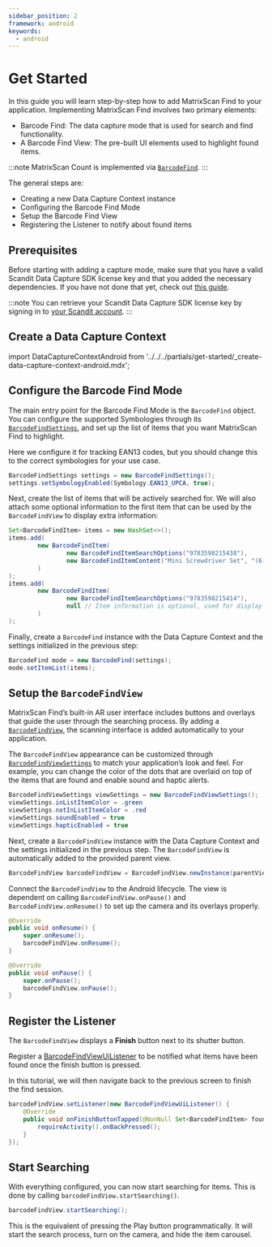 ```yaml
---
sidebar_position: 2
framework: android
keywords:
  - android
---
```


# Get Started

In this guide you will learn step-by-step how to add MatrixScan Find to your application. Implementing MatrixScan Find involves two primary elements:

- Barcode Find: The data capture mode that is used for search and find functionality.
- A Barcode Find View: The pre-built UI elements used to highlight found items.

:::note
MatrixScan Count is implemented via [`BarcodeFind`](https://docs.scandit.com/data-capture-sdk/android/barcode-capture/api/barcode-find.html#class-scandit.datacapture.barcode.find.BarcodeFind).
:::

The general steps are:

- Creating a new Data Capture Context instance
- Configuring the Barcode Find Mode
- Setup the Barcode Find View
- Registering the Listener to notify about found items

## Prerequisites

Before starting with adding a capture mode, make sure that you have a valid Scandit Data Capture SDK license key and that you added the necessary dependencies. If you have not done that yet, check out [this guide](../add-sdk.md).

:::note
You can retrieve your Scandit Data Capture SDK license key by signing in to [your Scandit account](https://ssl.scandit.com/dashboard/sign-in).
:::

## Create a Data Capture Context

import DataCaptureContextAndroid from '../../../partials/get-started/_create-data-capture-context-android.mdx';

<DataCaptureContextAndroid/>

## Configure the Barcode Find Mode

The main entry point for the Barcode Find Mode is the `BarcodeFind` object. You can configure the supported Symbologies through its [`BarcodeFindSettings`](https://docs.scandit.com/data-capture-sdk/android/barcode-capture/api/barcode-find-settings.html#class-scandit.datacapture.barcode.find.BarcodeFindSettings), and set up the list of items that you want MatrixScan Find to highlight.

Here we configure it for tracking EAN13 codes, but you should change this to the correct symbologies for your use case.

```java
BarcodeFindSettings settings = new BarcodeFindSettings();
settings.setSymbologyEnabled(Symbology.EAN13_UPCA, true);
```

Next, create the list of items that will be actively searched for. We will also attach some optional information to the first item that can be used by the `BarcodeFindView` to display extra information:

```java
Set<BarcodeFindItem> items = new HashSet<>();
items.add(
        new BarcodeFindItem(
                new BarcodeFindItemSearchOptions("9783598215438"),
                new BarcodeFindItemContent("Mini Screwdriver Set", "(6-Piece)", null)
        )
);
items.add(
        new BarcodeFindItem(
                new BarcodeFindItemSearchOptions("9783598215414"),
                null // Item information is optional, used for display only
        )
);
```

Finally, create a `BarcodeFind` instance with the Data Capture Context and the settings initialized in the previous step:

```java
BarcodeFind mode = new BarcodeFind(settings);
mode.setItemList(items);
```

## Setup the `BarcodeFindView`

MatrixScan Find’s built-in AR user interface includes buttons and overlays that guide the user through the searching process. By adding a [`BarcodeFindView`](https://docs.scandit.com/data-capture-sdk/android/barcode-capture/api/ui/barcode-find-view.html#class-scandit.datacapture.barcode.find.ui.BarcodeFindView), the scanning interface is added automatically to your application.

The `BarcodeFindView` appearance can be customized through [`BarcodeFindViewSettings`](https://docs.scandit.com/data-capture-sdk/android/barcode-capture/api/ui/barcode-find-view-settings.html#class-scandit.datacapture.barcode.find.ui.BarcodeFindViewSettings) to match your application’s look and feel. For example, you can change the color of the dots that are overlaid on top of the items that are found and enable sound and haptic alerts.

```java
BarcodeFindViewSettings viewSettings = new BarcodeFindViewSettings();
viewSettings.inListItemColor = .green
viewSettings.notInListItemColor = .red
viewSettings.soundEnabled = true
viewSettings.hapticEnabled = true
```

Next, create a `BarcodeFindView` instance with the Data Capture Context and the settings initialized in the previous step. The `BarcodeFindView` is automatically added to the provided parent view.

```java
BarcodeFindView barcodeFindView = BarcodeFindView.newInstance(parentView, dataCaptureContext, mode, viewSettings);
```

Connect the `BarcodeFindView` to the Android lifecycle. The view is dependent on calling `BarcodeFindView.onPause()` and `BarcodeFindView.onResume()` to set up the camera and its overlays properly.

```java
@Override
public void onResume() {
    super.onResume();
    barcodeFindView.onResume();
}

@Override
public void onPause() {
    super.onPause();
    barcodeFindView.onPause();
}
```

## Register the Listener

The `BarcodeFindView` displays a **Finish** button next to its shutter button. 

Register a [BarcodeFindViewUiListener](https://docs.scandit.com/data-capture-sdk/android/barcode-capture/api/ui/barcode-find-view.html#interface-scandit.datacapture.barcode.find.ui.IBarcodeFindViewUiListener) to be notified what items have been found once the finish button is pressed.

In this tutorial, we will then navigate back to the previous screen to finish the find session.

```java
barcodeFindView.setListener(new BarcodeFindViewUiListener() {
    @Override
    public void onFinishButtonTapped(@NonNull Set<BarcodeFindItem> foundItems) {
        requireActivity().onBackPressed();
    }
});
```

## Start Searching

With everything configured, you can now start searching for items. This is done by calling `barcodeFindView.startSearching()`.

```java
barcodeFindView.startSearching();
```

This is the equivalent of pressing the Play button programmatically. It will start the search process, turn on the camera, and hide the item carousel.
